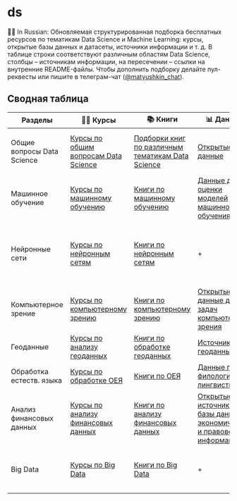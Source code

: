 # ds
👨‍🔬 In Russian: Обновляемая структурированная подборка бесплатных ресурсов по тематикам Data Science и Machine Learning: курсы, открытые базы данных и датасеты, источники информации и т. д. В таблице строки соответствуют различным областям Data Science, столбцы – источникам информации, на пересечении – ссылки на внутренние README-файлы. Чтобы дополнить подборку делайте пул-реквесты или пишите в телеграм-чат ([@matyushkin_chat](https://t.me/matyushkin_chat)).

## Сводная таблица
Разделы | 👨‍🏫 Курсы | 📚 Книги | 📊 Данные | 🙋‍♂️ Посты | ✊ Софт
--- | --- | --- | --- | --- | ---
Общие вопросы Data Science | [Курсы по общим вопросам Data Science](courses/courses_data_science.md) | [Подборки книг по различным тематикам Data Science](books/books_data_science.md) | [Открытые данные](data/data_data_science.md) | [Издания, посвященные общим вопросам Data Science](social/social_data_science.md) | [Программное обеспечение для общих задач Data Science](software/software_data_science.md)
Машинное обучение | [Курсы по машинному обучению](courses/courses_machine_learning.md) | [Книги по машинному обучению](books/books_machine_learning.md) | [Данные для оценки моделей машинного обучения](data/data_machine_learning.md) | [Другие источники по классическому Machine Learning](social/social_machine_learning.md) | [Библиотеки и репозитории для машинного обучения](software/software_machine_learning.md)
Нейронные сети | [Курсы по нейронным сетям](courses/courses_neural_networks.md) | [Книги по нейронным сетям](books/books_neural_networks.md) | + | [Источники, посвященные вопросам нейронных сетей и глубокого обучения](social/social_neural_networks.md) | [Библиотеки и фреймворки для нейросетей](software/software_neural_networks.md)
Компьютерное зрение | [Курсы по компьютерному зрению](courses/courses_computer_vision.md) | [Книги по компьютерному зрению](books/books_computer_vision.md) | [Открытые данные для задач компьютерного зрения](data/data_computer_vision.md) | [Источники, посвященные вопросам компьютерного зрения](social/social_computer_vision.md) | [Библиотеки по Computer Vision](software/software_computer_vision.md)
Геоданные | [Курсы по анализу геоданных](courses/courses_geospatial.md) | [Книги по обработке геоданных](books/books_geospatial.md) | [Источники геоданных](data/data_geospatial.md) | [Публикации, посвященные геоданным](social/social_geospatial.md) | [Библиотеки для работы с геоданными](software/software_geospatial.md)
Обработка естеств. языка | [Курсы по обработке ОЕЯ](courses/courses_nlp.md) | [Книги по ОЕЯ](books/books_nlp.md) | [Данные по филологии и лингвистике](data/data_nlp.md) | [Источники, посвященные вопросам ОЕЯ](social/social_nlp.md) | [Библиотеки для ОЕЯ](software/software_nlp.md)
Анализ финансовых данных | [Курсы по анализу финансовых данных](courses/courses_finance.md) | [Книги по анализу финансовых данных](books/books_finance.md) | [Открытые источники и базы данных с экономической и правовой информацией](data/data_finance.md) | + | +
Big Data | [Курсы по Big Data](courses/courses_big_data.md) | [Книги по Big Data](books/books_big_data.md) | + | [Источники, посвященные Big Data](social/social_data_science.md) | [Программы и библиотеки для работы с большими данными](software/software_big_data.md)
